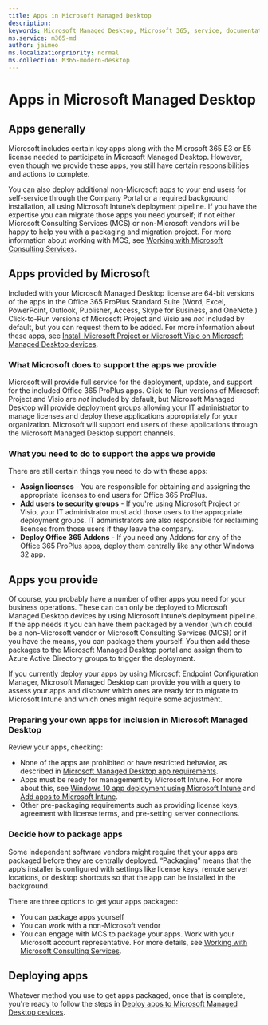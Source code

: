 ```yaml
---
title: Apps in Microsoft Managed Desktop 
description:  
keywords: Microsoft Managed Desktop, Microsoft 365, service, documentation
ms.service: m365-md
author: jaimeo
ms.localizationpriority: normal
ms.collection: M365-modern-desktop
---
```


# Apps in Microsoft Managed Desktop

<!--This topic is the target for 2 "Learn more" links in the Admin Portal (aka.ms/app-overview;app-package); also target for link from Online resources (aka.ms/app-overviewmmd-app-prep) do not delete.-->

<!--Applications: supported/onboard/deployment -->
 
## Apps generally

Microsoft includes certain key apps along with the Microsoft 365 E3 or E5 license needed to participate in Microsoft Managed Desktop. However, even though we provide these apps, you still have certain responsibilities and actions to complete.

You can also deploy additional non-Microsoft apps to your end users for self-service through the Company Portal or a required background installation, all using Microsoft Intune’s deployment pipeline. If you have the expertise you can migrate those apps you need yourself; if not either Microsoft Consulting Services (MCS) or non-Microsoft vendors will be happy to help you with a packaging and migration project. For more information about working with MCS, see [Working with Microsoft Consulting Services](apps-MCS.md).


## Apps provided by Microsoft

Included with your Microsoft Managed Desktop license are 64-bit versions of the apps in the Office 365 ProPlus Standard Suite (Word, Excel, PowerPoint, Outlook, Publisher, Access, Skype for Business, and OneNote.) Click-to-Run versions of Microsoft Project and Visio are *not* included by default, but you can request them to be added. For more information about these apps, see [Install Microsoft Project or Microsoft Visio on Microsoft Managed Desktop devices](../get-started/project-visio.md).

### What Microsoft does to support the apps we provide

Microsoft will provide full service for the deployment, update, and support for the included Office 365 ProPlus apps. Click-to-Run versions of Microsoft Project and Visio are *not* included by default, but Microsoft Managed Desktop will provide deployment groups allowing your IT administrator to manage licenses and deploy these applications appropriately for your organization. Microsoft will support end users of these applications through the Microsoft Managed Desktop support channels.

### What you need to do to support the apps we provide

There are still certain things you need to do with these apps:

- **Assign licenses** - You are responsible for obtaining and assigning the appropriate licenses to end users for Office 365 ProPlus.
- **Add users to security groups** - If you're using Microsoft Project or Visio, your IT administrator must add those users to the appropriate deployment groups. IT administrators are also responsible for reclaiming licenses from those users if they leave the company.
- **Deploy Office 365 Addons** - If you need any Addons for any of the Office 365 ProPlus apps, deploy them centrally like any other Windows 32 app. 

## Apps you provide

Of course, you probably have a number of other apps you need for your business operations. These can can only be deployed to Microsoft Managed Desktop devices by using Microsoft Intune’s deployment pipeline. If the app needs it you can have them packaged by a vendor (which could be a non-Microsoft vendor or Microsoft Consulting Services (MCS)) or if you have the means, you can package them yourself. You then add these packages to the Microsoft Managed Desktop portal and assign them to Azure Active Directory groups to trigger the deployment. 

If you currently deploy your apps by using Microsoft Endpoint Configuration Manager, Microsoft Managed Desktop can provide you with a query to assess your apps and discover which ones are ready for to migrate to Microsoft Intune and which ones might require some adjustment.


### Preparing your own apps for inclusion in Microsoft Managed Desktop
Review your apps, checking:

- None of the apps are prohibited or have restricted behavior, as described in [Microsoft Managed Desktop app requirements](https://aka.ms/app-req).
- Apps must be ready for management by Microsoft Intune. For more about this, see [Windows 10 app deployment using Microsoft Intune](https://docs.microsoft.com/intune/apps-windows-10-app-deploy) and [Add apps to Microsoft Intune](https://docs.microsoft.com/intune/apps-add).
- Other pre-packaging requirements such as providing license keys, agreement with license terms, and pre-setting server connections.

### Decide how to package apps

Some independent software vendors might require that your apps are packaged before they are centrally deployed. “Packaging” means that the app’s installer is configured with settings like license keys, remote server locations, or desktop shortcuts so that the app can be installed in the background.

There are three options to get your apps packaged: 


- You can package apps yourself
- You can work with a non-Microsoft vendor
- You can engage with MCS to package your apps. Work with your Microsoft account representative. For more details, see [Working with Microsoft Consulting Services](apps-MCS.md).







## Deploying apps

Whatever method you use to get apps packaged, once that is complete, you're ready to follow the steps in [Deploy apps to Microsoft Managed Desktop devices](../get-started/deploy-apps.md).


